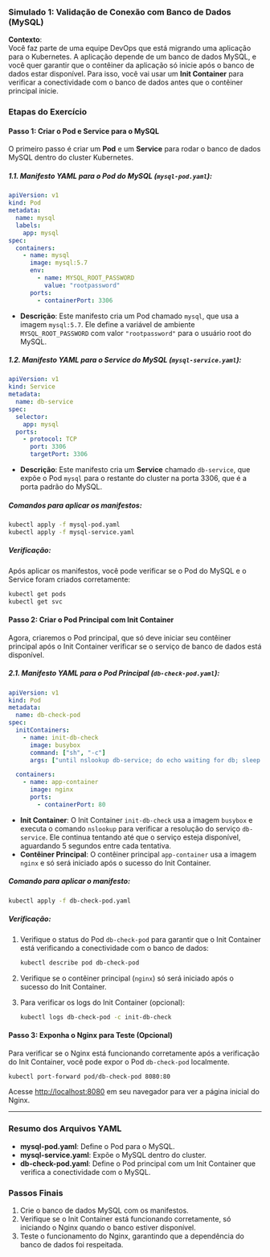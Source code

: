 ### Simulado 1: Validação de Conexão com Banco de Dados (MySQL)

**Contexto**:  
Você faz parte de uma equipe DevOps que está migrando uma aplicação para o Kubernetes. A aplicação depende de um banco de dados MySQL, e você quer garantir que o contêiner da aplicação só inicie após o banco de dados estar disponível. Para isso, você vai usar um **Init Container** para verificar a conectividade com o banco de dados antes que o contêiner principal inicie.

### Etapas do Exercício

#### Passo 1: Criar o Pod e Service para o MySQL

O primeiro passo é criar um **Pod** e um **Service** para rodar o banco de dados MySQL dentro do cluster Kubernetes.

##### 1.1. Manifesto YAML para o Pod do MySQL (`mysql-pod.yaml`):

```yaml
apiVersion: v1
kind: Pod
metadata:
  name: mysql
  labels:
    app: mysql
spec:
  containers:
    - name: mysql
      image: mysql:5.7
      env:
        - name: MYSQL_ROOT_PASSWORD
          value: "rootpassword"
      ports:
        - containerPort: 3306
```

- **Descrição**: Este manifesto cria um Pod chamado `mysql`, que usa a imagem `mysql:5.7`. Ele define a variável de ambiente `MYSQL_ROOT_PASSWORD` com valor `"rootpassword"` para o usuário root do MySQL.

##### 1.2. Manifesto YAML para o Service do MySQL (`mysql-service.yaml`):

```yaml
apiVersion: v1
kind: Service
metadata:
  name: db-service
spec:
  selector:
    app: mysql
  ports:
    - protocol: TCP
      port: 3306
      targetPort: 3306
```

- **Descrição**: Este manifesto cria um **Service** chamado `db-service`, que expõe o Pod `mysql` para o restante do cluster na porta 3306, que é a porta padrão do MySQL.

##### Comandos para aplicar os manifestos:

```bash
kubectl apply -f mysql-pod.yaml
kubectl apply -f mysql-service.yaml
```

##### Verificação:

Após aplicar os manifestos, você pode verificar se o Pod do MySQL e o Service foram criados corretamente:

```bash
kubectl get pods
kubectl get svc
```

#### Passo 2: Criar o Pod Principal com Init Container

Agora, criaremos o Pod principal, que só deve iniciar seu contêiner principal após o Init Container verificar se o serviço de banco de dados está disponível.

##### 2.1. Manifesto YAML para o Pod Principal (`db-check-pod.yaml`):

```yaml
apiVersion: v1
kind: Pod
metadata:
  name: db-check-pod
spec:
  initContainers:
    - name: init-db-check
      image: busybox
      command: ["sh", "-c"]
      args: ["until nslookup db-service; do echo waiting for db; sleep 5; done"]

  containers:
    - name: app-container
      image: nginx
      ports:
        - containerPort: 80
```

- **Init Container**: O Init Container `init-db-check` usa a imagem `busybox` e executa o comando `nslookup` para verificar a resolução do serviço `db-service`. Ele continua tentando até que o serviço esteja disponível, aguardando 5 segundos entre cada tentativa.
- **Contêiner Principal**: O contêiner principal `app-container` usa a imagem `nginx` e só será iniciado após o sucesso do Init Container.

##### Comando para aplicar o manifesto:

```bash
kubectl apply -f db-check-pod.yaml
```

##### Verificação:

1. Verifique o status do Pod `db-check-pod` para garantir que o Init Container está verificando a conectividade com o banco de dados:

   ```bash
   kubectl describe pod db-check-pod
   ```

2. Verifique se o contêiner principal (`nginx`) só será iniciado após o sucesso do Init Container.

3. Para verificar os logs do Init Container (opcional):

   ```bash
   kubectl logs db-check-pod -c init-db-check
   ```

#### Passo 3: Exponha o Nginx para Teste (Opcional)

Para verificar se o Nginx está funcionando corretamente após a verificação do Init Container, você pode expor o Pod `db-check-pod` localmente.

```bash
kubectl port-forward pod/db-check-pod 8080:80
```

Acesse [http://localhost:8080](http://localhost:8080) em seu navegador para ver a página inicial do Nginx.

---

### Resumo dos Arquivos YAML

- **mysql-pod.yaml**: Define o Pod para o MySQL.
- **mysql-service.yaml**: Expõe o MySQL dentro do cluster.
- **db-check-pod.yaml**: Define o Pod principal com um Init Container que verifica a conectividade com o MySQL.

### Passos Finais

1. Crie o banco de dados MySQL com os manifestos.
2. Verifique se o Init Container está funcionando corretamente, só iniciando o Nginx quando o banco estiver disponível.
3. Teste o funcionamento do Nginx, garantindo que a dependência do banco de dados foi respeitada.
